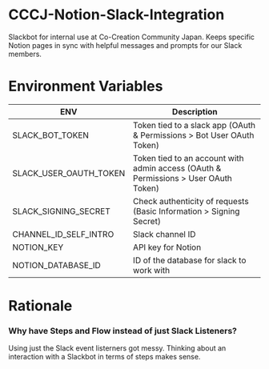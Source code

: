 # CCCJ-Notion-Slack-Integration

Slackbot for internal use at Co-Creation Community Japan. Keeps specific Notion pages in sync with helpful messages and prompts for our Slack members.

# Environment Variables

| ENV                    | Description                                                                         |
| ---------------------- | ----------------------------------------------------------------------------------- |
| SLACK_BOT_TOKEN        | Token tied to a slack app (OAuth & Permissions > Bot User OAuth Token)              |
| SLACK_USER_OAUTH_TOKEN | Token tied to an account with admin access (OAuth & Permissions > User OAuth Token) |
| SLACK_SIGNING_SECRET   | Check authenticity of requests (Basic Information > Signing Secret)                 |
| CHANNEL_ID_SELF_INTRO  | Slack channel ID                                                                    |
| NOTION_KEY             | API key for Notion                                                                  |
| NOTION_DATABASE_ID     | ID of the database for slack to work with                                           |

# Rationale

### Why have Steps and Flow instead of just Slack Listeners?

Using just the Slack event listerners got messy. Thinking about an interaction with a Slackbot in terms of steps makes sense.

